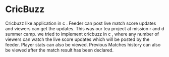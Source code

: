 # CricBuzz
Cricbuzz like application in c . Feeder can post live match score updates and viewers can get the updates.
This was our tea project at mission r and d summer camp. 
we tried to implement cricbuzz in c , where any number of viewers can watch the live score updates which will be posted by the feeder.
Player stats can also be viewed. Previous Matches history can also be viewed after the match result has been declared.
